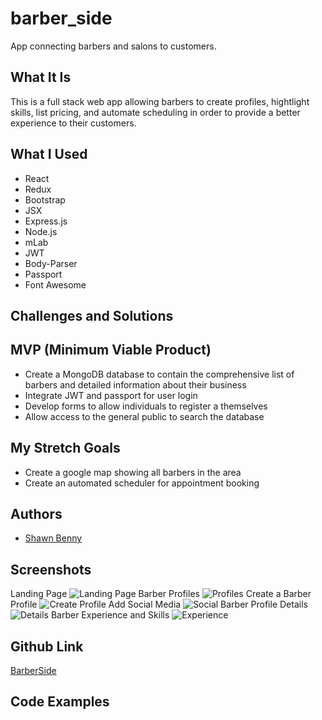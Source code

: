 # barber_side
App connecting barbers and salons to customers.

## What It Is
This is a full stack web app allowing barbers to create profiles, hightlight skills, list pricing, and automate scheduling in order to provide a better experience to their customers. 

## What I Used
* React
* Redux
* Bootstrap
* JSX
* Express.js
* Node.js
* mLab
* JWT
* Body-Parser
* Passport
* Font Awesome

## Challenges and Solutions

## MVP (Minimum Viable Product)
* Create a MongoDB database to contain the comprehensive list of barbers and detailed information about their business
* Integrate JWT and passport for user login
* Develop forms to allow individuals to register a themselves
* Allow access to the general public to search the database

## My Stretch Goals
* Create a google map showing all barbers in the area
* Create an automated scheduler for appointment booking

## Authors
* [Shawn Benny](https://github.com/sbenn9210)


## Screenshots
Landing Page
![Landing Page](https://i.imgur.com/Rr82y3q.png)
Barber Profiles
![Profiles](https://i.imgur.com/vVpuE4Y.png)
Create a Barber Profile
![Create Profile](https://i.imgur.com/1i5iYyf.png)
Add Social Media
![Social](https://i.imgur.com/giKw34t.png)
Barber Profile Details
![Details](https://i.imgur.com/R8tGjl7.png)
Barber Experience and Skills
![Experience](https://i.imgur.com/xNTvWOi.png)


## Github Link
[BarberSide](https://github.com/sbenn9210/barber_side)

## Code Examples

